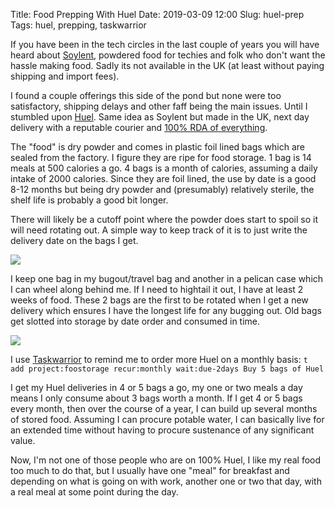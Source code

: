 Title: Food Prepping With Huel
Date: 2019-03-09 12:00
Slug: huel-prep
Tags: huel, prepping, taskwarrior

If you have been in the tech circles in the last couple of years you will have heard about [Soylent](https://www.soylent.com/), powdered food for techies and folk who don't want the hassle making food. Sadly its not available in the UK (at least without paying shipping and import fees).

I found a couple offerings this side of the pond but none were too satisfactory, shipping delays and other faff being the main issues. Until I stumbled upon [Huel](https://uk.huel.com). Same idea as Soylent but made in the UK, next day delivery with a reputable courier and [100% RDA of everything](https://huel.com/pages/nutritional-information-and-ingredients).

The "food" is dry powder and comes in plastic foil lined bags which are sealed from the factory. I figure they are ripe for food storage. 1 bag is 14 meals at 500 calories a go. 4 bags is a month of calories, assuming a daily intake of 2000 calories. Since they are foil lined, the use by date is a good 8-12 months but being dry powder and (presumably) relatively sterile, the shelf life is probably a good bit longer.

There will likely be a cutoff point where the powder does start to spoil so it will need rotating out. A simple way to keep track of it is to just write the delivery date on the bags I get.

<img src="/media/images/2019-03-09 huel-date.jpg" class="align-center" />

I keep one bag in my bugout/travel bag and another in a pelican case which I can wheel along behind me. If I need to hightail it out, I have at least 2 weeks of food. These 2 bags are the first to be rotated when I get a new delivery which ensures I have the longest life for any bugging out. Old bags get slotted into storage by date order and consumed in time.

<img src="/media/images/2019-03-09 huel-stored.jpg" class="align-center" />

I use [Taskwarrior](https://taskwarrior.org/) to remind me to order more Huel on a monthly basis:
`t add project:foostorage recur:monthly wait:due-2days Buy 5 bags of Huel`

I get my Huel deliveries in 4 or 5 bags a go, my one or two meals a day means I only consume about 3 bags worth a month. If I get 4 or 5 bags every month, then over the course of a year, I can build up several months of stored food. Assuming I can procure potable water, I can basically live for an extended time without having to procure sustenance of any significant value.

Now, I'm not one of those people who are on 100% Huel, I like my real food too much to do that, but I usually have one "meal" for breakfast and depending on what is going on with work, another one or two that day, with a real meal at some point during the day.
